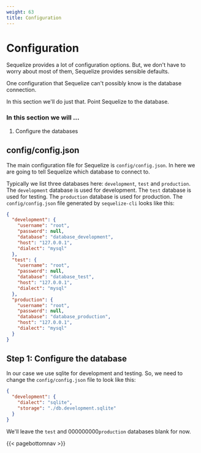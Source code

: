 ```yaml
--- 
weight: 63
title: Configuration
---
```


# Configuration

Sequelize provides a lot of configuration options. But, we don't have to worry about most of them, Sequelize provides sensible defaults.

One configuration that Sequelize can't possibly know is the database connection.

In this section we'll do just that. Point Sequelize to the database.

### In this section we will ...
1. Configure the databases

## config/config.json

The main configuration file for Sequelize is `config/config.json`. In here we are going to tell Sequelize which database to connect to.

Typically we list three databases here: `development`, `test` and `production`. The `development` database is used for development. The `test` database is used for testing. The `production` database is used for production. The `config/config.json` file generated by `sequelize-cli` looks like this:

```json
{
  "development": {
    "username": "root",
    "password": null,
    "database": "database_development",
    "host": "127.0.0.1",
    "dialect": "mysql"
  },
  "test": {
    "username": "root",
    "password": null,
    "database": "database_test",
    "host": "127.0.0.1",
    "dialect": "mysql"
  },
  "production": {
    "username": "root",
    "password": null,
    "database": "database_production",
    "host": "127.0.0.1",
    "dialect": "mysql"
  }
}
```

## Step 1: Configure the database

In our case we use sqlite for development and testing. So, we need to change the `config/config.json` file to look like this:

```json
{
  "development": {
    "dialect": "sqlite",
    "storage": "./db.development.sqlite"
  }
}
```

We'll leave the `test` and 000000000`production` databases blank for now.

{{< pagebottomnav >}}